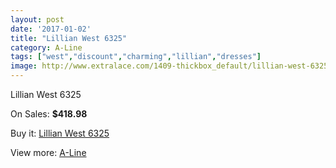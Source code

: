 ```yaml
---
layout: post
date: '2017-01-02'
title: "Lillian West 6325"
category: A-Line
tags: ["west","discount","charming","lillian","dresses"]
image: http://www.extralace.com/1409-thickbox_default/lillian-west-6325.jpg
---
```

Lillian West 6325

On Sales: **$418.98**
<a href="https://www.extralace.com/a-line/666-lillian-west-6325.html"><amp-img layout="responsive" width="600" height="600" src="//www.extralace.com/1409-thickbox_default/lillian-west-6325.jpg" alt="Lillian West 6325 0" /></a>
<a href="https://www.extralace.com/a-line/666-lillian-west-6325.html"><amp-img layout="responsive" width="600" height="600" src="//www.extralace.com/1412-thickbox_default/lillian-west-6325.jpg" alt="Lillian West 6325 1" /></a>
<a href="https://www.extralace.com/a-line/666-lillian-west-6325.html"><amp-img layout="responsive" width="600" height="600" src="//www.extralace.com/1411-thickbox_default/lillian-west-6325.jpg" alt="Lillian West 6325 2" /></a>
<a href="https://www.extralace.com/a-line/666-lillian-west-6325.html"><amp-img layout="responsive" width="600" height="600" src="//www.extralace.com/1410-thickbox_default/lillian-west-6325.jpg" alt="Lillian West 6325 3" /></a>

Buy it: [Lillian West 6325](https://www.extralace.com/a-line/666-lillian-west-6325.html "Lillian West 6325")

View more: [A-Line](https://www.extralace.com/2-a-line "A-Line")